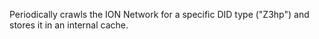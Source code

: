 Periodically crawls the ION Network for a specific DID type ("Z3hp") and stores it in an internal cache.
